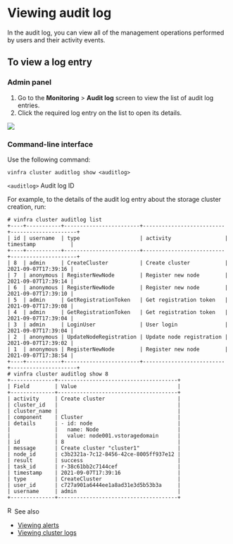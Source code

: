 # Viewing audit log

In the audit log, you can view all of the management operations performed by users and their activity events.

## To view a log entry

<div class="tabs-container">

<div class="tab">

### Admin panel

1.  Go to the **Monitoring** \> **Audit log** screen to view the list of audit log entries.
2.  Click the required log entry on the list to open its details.

[![](logs_and_alerts4_vz_thumb_0_100.png)](logs_and_alerts4_vz.png)

</div>

<div class="tab">

### Command-line interface

Use the following command:

```
vinfra cluster auditlog show <auditlog>
```

`<auditlog>`
Audit log ID

For example, to the details of the audit log entry about the storage cluster creation, run:

```
# vinfra cluster auditlog list
+----+-----------+------------------------+--------------------------+---------------------+
| id | username  | type                   | activity                 | timestamp           |
+----+-----------+------------------------+--------------------------+---------------------+
| 8  | admin     | CreateCluster          | Create cluster           | 2021-09-07T17:39:16 |
| 7  | anonymous | RegisterNewNode        | Register new node        | 2021-09-07T17:39:14 |
| 6  | anonymous | RegisterNewNode        | Register new node        | 2021-09-07T17:39:10 |
| 5  | admin     | GetRegistrationToken   | Get registration token   | 2021-09-07T17:39:08 |
| 4  | admin     | GetRegistrationToken   | Get registration token   | 2021-09-07T17:39:04 |
| 3  | admin     | LoginUser              | User login               | 2021-09-07T17:39:04 |
| 2  | anonymous | UpdateNodeRegistration | Update node registration | 2021-09-07T17:39:02 |
| 1  | anonymous | RegisterNewNode        | Register new node        | 2021-09-07T17:38:54 |
+----+-----------+------------------------+--------------------------+---------------------+
# vinfra cluster auditlog show 8
+--------------+--------------------------------------+
| Field        | Value                                |
+--------------+--------------------------------------+
| activity     | Create cluster                       |
| cluster_id   |                                      |
| cluster_name |                                      |
| component    | Cluster                              |
| details      | - id: node                           |
|              |   name: Node                         |
|              |   value: node001.vstoragedomain      |
| id           | 8                                    |
| message      | Create cluster "cluster1"            |
| node_id      | c3b2321a-7c12-8456-42ce-8005ff937e12 |
| result       | success                              |
| task_id      | r-38c61bb2c7144cef                   |
| timestamp    | 2021-09-07T17:39:16                  |
| type         | CreateCluster                        |
| user_id      | c727a901a6444ee1a8ad31e3d5b53b3a     |
| username     | admin                                |
+--------------+--------------------------------------+
```

</div>

</div>

<div class="MCHelpControl MCHelpControl-Related relatedTopics relatedTopicssee-also">

<span class="MCHelpControl-RelatedHotSpot_ MCHelpControl-RelatedHotSpot_see-also"><img src="resources/images/transparent.gif" class="MCHelpControl_Image_Icon" width="16" height="16" alt="Related Topics Link Icon" />See also</span>

- <a href="viewing-alerts.html" class="MCHelpControlListItemLink MCRelatedTopicsControlListItemLink">Viewing alerts</a>
- <a href="viewing-cluster-logs.html" class="MCHelpControlListItemLink MCRelatedTopicsControlListItemLink">Viewing cluster logs</a>

</div>
